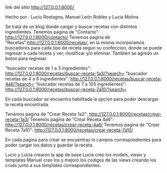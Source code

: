 link del sitio 
http://127.0.0.1:8000/

Hecho por :
Lucio Rostagno, Manuel León Robles y Lucia Molina

Se trata de un blog donde cargar y buscar recetas con distintos ingredientes.
Tenemos pagina de "Contacto": http://127.0.0.1:8000/contacto/
Tenemos pagina de "Recetas":http://127.0.0.1:8000/recetas/, en la misma incorporamos buscadores para cada tipo de receta segun su confeccion, donde se puede ingresar a cada receta y ver, modificar y/o eliminar. Tambien se agredo un boton para regresar.

"buscador recetas de 1 a 3 ingredientes": http://127.0.0.1:8000/recetas/buscar-receta-1a3/?search=
"buscador recetas de 4 a 6 ingredientes": http://127.0.0.1:8000/recetas/buscar-receta-4a6/?search=
"buscador recetas de 7 a 103 ingredientes": http://127.0.0.1:8000/recetas/buscar-receta-7a10/?search=

En cada buscador se encuentra habilitada la opcion para poder descargar la receta encontrada.

Tenemos pagina de "Crear Receta 1a3": http://127.0.0.1:8000/recetas/crear-receta-1a3/
Tenemos pagina de "Crear Receta 4a6": http://127.0.0.1:8000/recetas/crear-receta-4a6/
Tenemos pagina de "Crear Receta 7a10": http://127.0.0.1:8000/recetas/crear-receta-7a10/

En cada pagina para crear se encuentras lo campos correspondientes para poder cargar los datos y guardar la receta.

Lucio y Lucia crearon la app de base
Lucia creo los models, views y templates 
Manuel creo los y mejoró los codigos de las views creando los cruds junto a sus templates correspondientes. 
